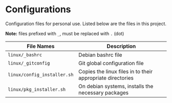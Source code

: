 # Configurations

Configuration files for personal use. Listed below are the files in this project. 

**Note:** files prefixed with `_`, must be replaced with `.` (dot)

File Names | Description
--- | --- 
`linux/_bashrc` | Debian bashrc file
`linux/_gitconfig` | Git global configuration file
`linux/config_installer.sh` | Copies the linux files in to their appropriate directories
`linux/pkg_installer.sh` | On debian systems, installs the necessary packages 
